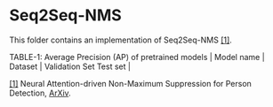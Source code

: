 Seq2Seq-NMS
======

This folder contains an implementation of Seq2Seq-NMS [[1]](#seq2seq_nms-1).

TABLE-1: Average Precision (AP) of pretrained models
| Model name | Dataset | <td colspan=2> Validation Set </td> <td colspan=2> Test set </td> |





<a name="seq2seq_nms-1" href="https://www.techrxiv.org/articles/preprint/Neural_Attention-driven_Non-Maximum_Suppression_for_Person_Detection/16940275">[1]</a> Neural Attention-driven Non-Maximum Suppression for Person Detection,
[ArXiv](https://www.techrxiv.org/articles/preprint/Neural_Attention-driven_Non-Maximum_Suppression_for_Person_Detection/16940275).
